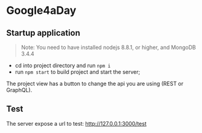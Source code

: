 # Google4aDay

## Startup application

> Note: You need to have installed nodejs 8.8.1, or higher, and MongoDB 3.4.4

- cd into project directory and run `npm i`
- run `npm start` to build project and start the server;

The project view has a button to change the api you are using (REST or GraphQL).

## Test
The server expose a url to test: http://127.0.0.1:3000/test